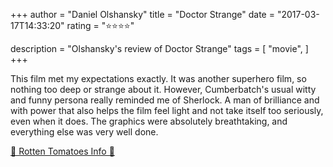 +++
author = "Daniel Olshansky"
title = "Doctor Strange"
date = "2017-03-17T14:33:20"
rating = "⭐⭐⭐⭐"

description = "Olshansky's review of Doctor Strange"
tags = [
    "movie",
]
+++


This film met my expectations exactly. It was another superhero film, so nothing too deep or strange about it. However, Cumberbatch's usual witty and funny persona really reminded me of Sherlock. A man of brilliance and with power that also helps the film feel light and not take itself too seriously, even when it does. The graphics were absolutely breathtaking, and everything else was very well done.

[🍅 Rotten Tomatoes Info 🍅](https://www.rottentomatoes.com//m/doctor_strange_2016)